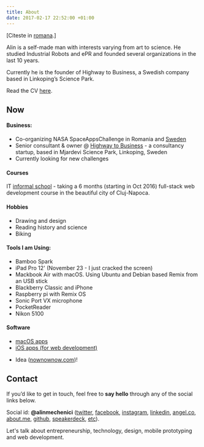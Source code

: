 ```yaml
---
title: About
date: 2017-02-17 22:52:00 +01:00
---
```


[Citeste in <a href="http://alin.mechenici.ro/despre/">romana</a>.]

Alin is a self-made man with interests varying from art to science. He studied Industrial Robots and ePR and founded several organizations in the last 10 years.

Currently he is the founder of Highway to Business, a Swedish company based in Linkoping’s Science Park.

Read the CV <a href="http://alin.mechenici.com/cv.html">here</a>.

## Now

#### Business:
- Co-organizing NASA SpaceAppsChallenge in Romania and [Sweden](http://www.navita.space)
- Senior consultant & owner @ [Highway to Business](http://www.highway.business) - a consultancy startup, based in Mjardevi Science Park, Linkoping, Sweden
- Currently looking for new challenges

#### Courses
IT [informal school](http://scoalainformala.ro) - taking a 6 months (starting in Oct 2016) full-stack web development course in the beautiful city of Cluj-Napoca.

#### Hobbies
- Drawing and design
- Reading history and science
- Biking

#### Tools I am Using:

- Bamboo Spark
- iPad Pro 12' (November 23 - I just cracked the screen)
- Mackbook Air with macOS. Using Ubuntu and Debian based Remix from an USB stick
- Blackberry Classic and iPhone
- Raspberry pi with Remix OS
- Sonic Port VX microphone
- PocketReader
- Nikon 5100

#### Software
- [macOS apps](http://alin.space/posts/macos-apps/)
- [iOS apps (for web development)](http://alin.space/posts/webdevelopment-on-ios/)

* Idea ([nownownow.com](http://nownownow.com))!

## Contact

If you’d like to get in touch, feel free to **say hello** through any of the social links below.

Social id: **@alinmechenici** (<a href="http://www.twitter.com/alinmechenici">twitter</a>, <a href="http://www.facebook.com/alinmechenici"> facebook</a>, <a href="http://www.instagram.com/alinmechenici">instagram</a>, <a href="http://www.linkedin.com/in/alinmechenici">linkedin</a>, <a href="http://www.angel.co/@alinmechenici">angel.co</a>, <a href="http://www.about.me/alinmechenici">about.me</a>, <a href="https://github.com/alinmechenici"> github</a>, <a href="http://www.speakerdeck.com/alinmechenici">speakerdeck</a>, <a href="https://www.google.ro/search?q=alinmechenici&ie=UTF-8&oe=UTF-8&hl=en">etc</a>).

Let's talk about entrepreneurship, technology, design, mobile prototyping and web development.
